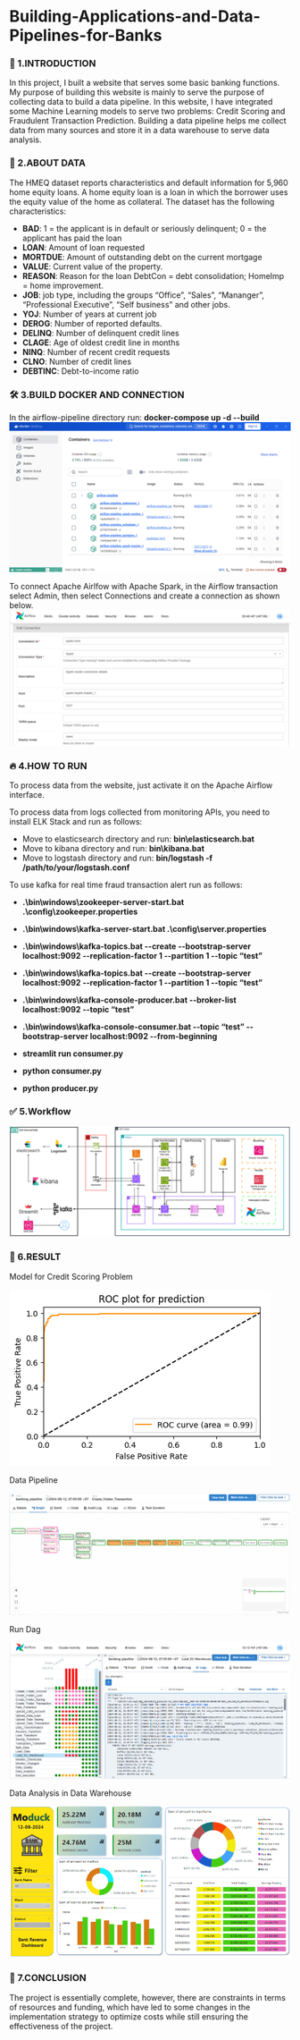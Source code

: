# Building-Applications-and-Data-Pipelines-for-Banks

### 🚀 1.INTRODUCTION
In this project, I built a website that serves some basic banking functions. My purpose of building this website is mainly to serve the purpose of collecting data to build a data pipeline. In this website, I have integrated some Machine Learning models to serve two problems: Credit Scoring and Fraudulent Transaction Prediction. Building a data pipeline helps me collect data from many sources and store it in a data warehouse to serve data analysis.

### 🧐 2.ABOUT DATA 
The HMEQ dataset reports characteristics and default information for 5,960 home equity loans. A home equity loan is a loan in which the borrower uses the equity value of the home as
collateral. The dataset has the following characteristics:

- **BAD**: 1 = the applicant is in default or seriously delinquent; 0 = the applicant has paid the loan
- **LOAN**: Amount of loan requested
- **MORTDUE**: Amount of outstanding debt on the current mortgage
- **VALUE**: Current value of the property.
- **REASON**: Reason for the loan DebtCon = debt consolidation; HomeImp = home improvement.
- **JOB**: job type, including the groups “Office”, “Sales”, “Mananger”, “Professional Executive”, “Self business” and other jobs.
- **YOJ**: Number of years at current job
- **DEROG**: Number of reported defaults.
- **DELINQ**: Number of delinquent credit lines
- **CLAGE**: Age of oldest credit line in months
- **NINQ**: Number of recent credit requests
- **CLNO**: Number of credit lines
- **DEBTINC**: Debt-to-income ratio

### 🛠️ 3.BUILD DOCKER AND CONNECTION

In the airflow-pipeline directory run: <strong>docker-compose up -d --build</strong>
![UI](docker.png)

To connect Apache Airlfow with Apache Spark, in the Airflow transaction select Admin, then select Connections and create a connection as shown below.
![UI](conn_airflow_spark.png)

### 🔥 4.HOW TO RUN

To process data from the website, just activate it on the Apache Airflow interface.

To process data from logs collected from monitoring APIs, you need to install ELK Stack and run as follows:

- Move to elasticsearch directory and run: <strong>bin\elasticsearch.bat</strong>
- Move to kibana directory and run: <strong>bin\kibana.bat</strong>
- Move to logstash directory and run: <strong>bin/logstash -f /path/to/your/logstash.conf</strong>

To use kafka for real time fraud transaction alert run as follows:

- <strong>.\bin\windows\zookeeper-server-start.bat .\config\zookeeper.properties  <!-- Start the Zookeeper server --></strong>

- <strong>.\bin\windows\kafka-server-start.bat .\config\server.properties <!-- Start the Kafka server --></strong>

- <strong>.\bin\windows\kafka-topics.bat --create --bootstrap-server localhost:9092 --replication-factor 1 --partition 1 --topic “test” </strong>

- <strong>.\bin\windows\kafka-topics.bat --create --bootstrap-server localhost:9092 --replication-factor 1 --partition 1 --topic “test”</strong>

- <strong>.\bin\windows\kafka-console-producer.bat --broker-list localhost:9092 --topic “test”</strong>

- <strong>.\bin\windows\kafka-console-consumer.bat --topic “test” --bootstrap-server localhost:9092 --from-beginning</strong>

- <strong>streamlit run consumer.py</strong>

- <strong>python consumer.py</strong>

- <strong>python producer.py</strong>

### ✅ 5.Workflow

![UI](data_pipeline.png)

### 📝 6.RESULT

Model for Credit Scoring Problem

![UI](svc_max.png)

Data Pipeline

![UI](dag.png)

Run Dag

![UI](run_dag.png)

Data Analysis in Data Warehouse

![UI](dashboard.png)

### 🚨 7.CONCLUSION

The project is essentially complete, however, there are constraints in terms of resources and funding, which have led to some changes in the implementation strategy to optimize costs while still ensuring the effectiveness of the project.

